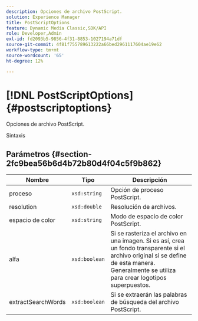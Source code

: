 ```yaml
---
description: Opciones de archivo PostScript.
solution: Experience Manager
title: PostScriptOptions
feature: Dynamic Media Classic,SDK/API
role: Developer,Admin
exl-id: fd2093b5-9856-4f31-8853-1027194a71df
source-git-commit: 4f81f755789613222a66bed2961117604ae19e62
workflow-type: tm+mt
source-wordcount: '65'
ht-degree: 12%

---
```


# [!DNL PostScriptOptions]{#postscriptoptions}

Opciones de archivo PostScript.

Sintaxis

## Parámetros {#section-2fc9bea56b6d4b72b80d4f04c5f9b862}

| Nombre | Tipo | Descripción |
|---|---|---|
| proceso | `xsd:string` | Opción de proceso PostScript. |
| resolution | `xsd:double` | Resolución de archivos. |
| espacio de color | `xsd:string` | Modo de espacio de color PostScript. |
| alfa | `xsd:boolean` | Si se rasteriza el archivo en una imagen. Si es así, crea un fondo transparente si el archivo original si se define de esta manera. Generalmente se utiliza para crear logotipos superpuestos. |
| extractSearchWords | `xsd:boolean` | Si se extraerán las palabras de búsqueda del archivo PostScript. |
